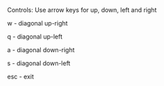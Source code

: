 Controls:
Use arrow keys for up, down, left and right

w - diagonal up-right

q - diagonal up-left

a - diagonal down-right

s - diagonal down-left

esc - exit
